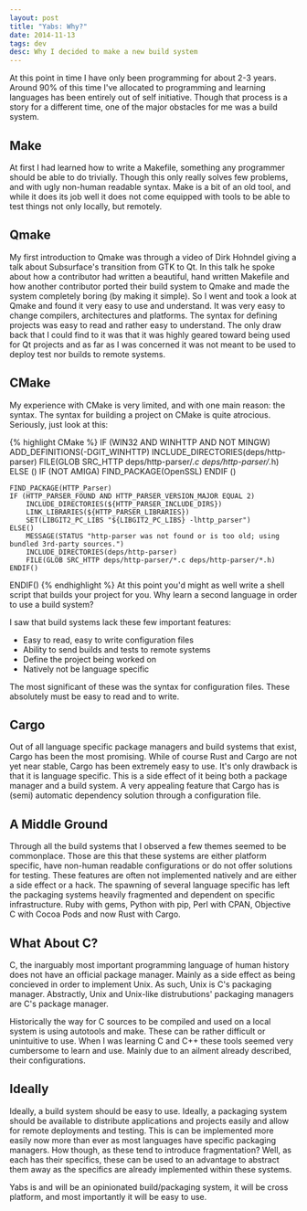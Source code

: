 ```yaml
---
layout: post
title: "Yabs: Why?"
date: 2014-11-13
tags: dev
desc: Why I decided to make a new build system
---
```


At this point in time I have only been programming for about 2-3 years. Around 90% of this time I've allocated to 
programming and learning languages has been entirely out of self initiative. Though that process is a story for a 
different time, one of the major obstacles for me was a build system.

## Make
At first I had learned how to write a Makefile, something any programmer should be able to do trivially. Though this
 only really solves few problems, and with ugly non-human readable syntax. Make is a bit of an old tool, and while it does its job well it does not come equipped with tools to be able to test things not only locally, but remotely.
 
## Qmake
My first introduction to Qmake was through a video of  Dirk Hohndel giving a talk about Subsurface's transition from 
GTK to Qt. In this talk he spoke about how a contributor had written a beautiful, hand written Makefile and how 
another contributor ported their build system to Qmake and made the system completely boring (by making it simple). So I went and took a look at Qmake and found it very easy to use and understand. It was very easy to change compilers, architectures and platforms. The syntax for defining projects was easy to read and rather easy to understand. The only 
draw back that I could find to it was that it was highly geared toward being used for Qt projects and as far as I was concerned it was not meant to be used to deploy test nor builds to remote systems.

## CMake
My experience with CMake is very limited, and with one main reason: the syntax. The syntax for building a project on
CMake is quite atrocious. Seriously, just look at this:

{% highlight CMake %}
IF (WIN32 AND WINHTTP AND NOT MINGW)
	ADD_DEFINITIONS(-DGIT_WINHTTP)
	INCLUDE_DIRECTORIES(deps/http-parser)
	FILE(GLOB SRC_HTTP deps/http-parser/*.c deps/http-parser/*.h)
ELSE ()
	IF (NOT AMIGA)
		FIND_PACKAGE(OpenSSL)
	ENDIF ()

	FIND_PACKAGE(HTTP_Parser)
	IF (HTTP_PARSER_FOUND AND HTTP_PARSER_VERSION_MAJOR EQUAL 2)
		INCLUDE_DIRECTORIES(${HTTP_PARSER_INCLUDE_DIRS})
		LINK_LIBRARIES(${HTTP_PARSER_LIBRARIES})
		SET(LIBGIT2_PC_LIBS "${LIBGIT2_PC_LIBS} -lhttp_parser")
	ELSE()
		MESSAGE(STATUS "http-parser was not found or is too old; using bundled 3rd-party sources.")
		INCLUDE_DIRECTORIES(deps/http-parser)
		FILE(GLOB SRC_HTTP deps/http-parser/*.c deps/http-parser/*.h)
	ENDIF()
ENDIF()
{% endhighlight %}
At this point you'd might as well write a shell script that builds your project for you. Why learn a second language 
in order to use a build system?

I saw that build systems lack these few important features:

* Easy to read, easy to write configuration files
* Ability to send builds and tests to remote systems
* Define the project being worked on
* Natively not be language specific

The most significant of these was the syntax for configuration files. These absolutely must be easy to read and to
write.

## Cargo
Out of all language specific package managers and build systems that exist, Cargo has been the most promising. While 
of course Rust and Cargo are not yet near stable, Cargo has been extremely easy to use. It's only drawback is that 
it is language specific. This is a side effect of it being both a package manager and a build system. A very 
appealing feature that Cargo has is (semi) automatic dependency solution through a configuration file.

## A Middle Ground
Through all the build systems that I observed a few themes seemed to be commonplace. Those are this that these 
systems are either platform specific, have non-human readable configurations or do not offer solutions for testing. 
These features are often not implemented natively and are either a side effect or a hack. The spawning of several 
language specific has left the packaging systems heavily fragmented and dependent on specific infrastructure. Ruby 
with gems, Python with pip, Perl with CPAN, Objective C with Cocoa Pods and now Rust with Cargo.

## What About C?
C, the inarguably most important programming language of human history does not have an official package manager. 
Mainly as a side effect as being concieved in order to implement Unix. As such, Unix is C's packaging manager. 
Abstractly, Unix and Unix-like distrubutions' packaging managers are C's package manager.

Historically the way for C sources to be compiled and used on a local system is using autotools and make. These can
be rather difficult or unintuitive to use. When I was learning C and C++ these tools seemed very cumbersome to learn 
and use. Mainly due to an ailment already described, their configurations.

## Ideally
Ideally, a build system should be easy to use. Ideally, a packaging system should be available to distribute 
applications and projects easily and allow for remote deployments and testing. This is can be implemented more 
easily now more than ever as most languages have specific packaging managers. How though, as these tend to introduce 
fragmentation? Well, as each has their specifics, these can be used to an advantage to abstract them away as the 
specifics are already implemented within these systems.

Yabs is and will be an opinionated build/packaging system, it will be cross platform, and most importantly it will be
 easy to use.